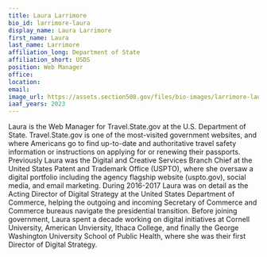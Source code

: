 ```yaml
---
title: Laura Larrimore
bio_id: larrimore-laura
display_name: Laura Larrimore
first_name: Laura
last_name: Larrimore
affiliation_long: Department of State
affiliation_short: USDS
position: Web Manager
office: 
location: 
email: 
image_url: https://assets.section508.gov/files/bio-images/larrimore-laura.jpg
iaaf_years: 2023
---
```

Laura is the Web Manager for Travel.State.gov at the U.S. Department of State. Travel.State.gov is one of the most-visited government websites, and where Americans go to find up-to-date and authoritative travel safety information or instructions on applying for or renewing their passports. Previously Laura was the Digital and Creative Services Branch Chief at the United States Patent and Trademark Office (USPTO), where she oversaw a digital portfolio including the agency flagship website (uspto.gov), social media, and email marketing. During 2016-2017 Laura was on detail as the Acting Director of Digital Strategy at the United States Department of Commerce, helping the outgoing and incoming Secretary of Commerce and Commerce bureaus navigate the presidential transition. Before joining government, Laura spent a decade working on digital initiatives at Cornell University, American Unviersity, Ithaca College, and finally the George Washington University School of Public Health, where she was their first Director of Digital Strategy. 